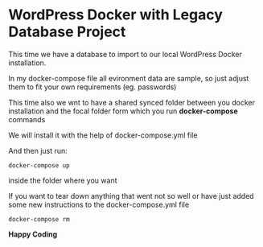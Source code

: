 # WordPress Docker with Legacy Database Project

This time we have a database to import to our local WordPress Docker installation.

In my docker-compose file all evironment data are sample, so just adjust them to fit your own requirements (eg. passwords)

This time also we wnt to have a shared synced folder between you docker installation and the focal folder form which you run **docker-compose** commands

We will install it with the help of docker-compose.yml file

And then just run:

`docker-compose up`

inside the folder where you want

If you want to tear down anything that went not so well or have just added some new instructions to the docker-compose.yml file

`docker-compose rm`

**Happy Coding**
